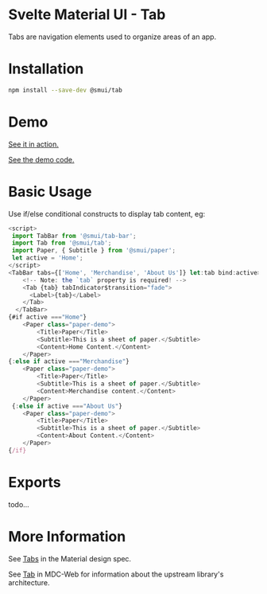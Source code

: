 # Svelte Material UI - Tab

Tabs are navigation elements used to organize areas of an app.

# Installation

```sh
npm install --save-dev @smui/tab
```

# Demo

[See it in action.](https://sveltematerialui.com/demo/tabs)

[See the demo code.](/site/src/routes/demo/tabs/)

# Basic Usage

Use if/else conditional constructs to display tab content, eg:

```javascript
<script>
 import TabBar from '@smui/tab-bar';
 import Tab from '@smui/tab';
 import Paper, { Subtitle } from '@smui/paper';
 let active = 'Home';
</script>
<TabBar tabs={['Home', 'Merchandise', 'About Us']} let:tab bind:active>
    <!-- Note: the `tab` property is required! -->
    <Tab {tab} tabIndicator$transition="fade">
      <Label>{tab}</Label>
    </Tab>
  </TabBar>
{#if active ==="Home"}
	<Paper class="paper-demo">
		<Title>Paper</Title>
		<Subtitle>This is a sheet of paper.</Subtitle>
		<Content>Home Content.</Content>
	</Paper>
{:else if active ==="Merchandise"}
	<Paper class="paper-demo">
		<Title>Paper</Title>
		<Subtitle>This is a sheet of paper.</Subtitle>
		<Content>Merchandise content.</Content>
	</Paper>
 {:else if active ==="About Us"}
	<Paper class="paper-demo">
		<Title>Paper</Title>
		<Subtitle>This is a sheet of paper.</Subtitle>
		<Content>About Content.</Content>
	</Paper>
{/if}
```
# Exports

todo...

# More Information

See [Tabs](https://material.io/components/tabs) in the Material design spec.

See [Tab](https://github.com/material-components/material-components-web/tree/v11.0.0/packages/mdc-tab) in MDC-Web for information about the upstream library's architecture.
